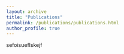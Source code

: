 ```yaml
---
layout: archive
title: "Publications"
permalink: /publications/publications.html
author_profile: true
---
```


sefoisueflskejf
